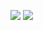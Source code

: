 ![]([http://url/to/img.png](https://github.com/restinpc/Mine/blob/main/1.jpg)https://github.com/restinpc/Mine/blob/main/1.jpg)
![]([http://url/to/img.png](https://github.com/restinpc/Mine/blob/main/1.jpg)https://github.com/restinpc/Mine/blob/main/2.jpg)
